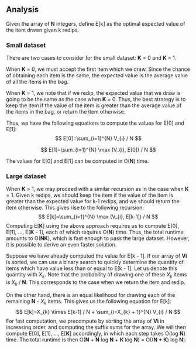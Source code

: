 ## Analysis

Given the array of **N** integers, define E[k] as the optimal expected value of the item drawn given k redips.

### Small dataset

There are two cases to consider for the small dataset: **K** = 0 and **K** = 1.

When **K** = 0, we must accept the first item which we draw. Since the chance of obtaining each item is the same, the expected value is the average value of all the items in the bag.

When **K** = 1, we note that if we redip, the expected value that we draw is going to be the same as the case when **K** = 0. Thus, the best strategy is to keep the item if the value of the item is greater than the average value of the items in the bag, or return the item otherwise.

Thus, we have the following equations to compute the values for E[0] and E[1]:
$$
E[0]=\sum_{i=1}^{N} V_{i} / N
$$

$$
E[1]=\sum_{i=1}^{N} \max (V_{i}, E[0]) / N
$$

The values for E[0] and E[1] can be computed in O(**N**) time.

### Large dataset

When **K** > 1, we may proceed with a similar recursion as in the case when **K** = 1. Given k redips, we should keep the item if the value of the item is greater than the expected value for k-1 redips, and we should return the item otherwise. This gives rise to the following recursion:
$$
E[k]=\sum_{i=1}^{N} \max (V_{i}, E[k-1]) / N
$$
Computing E[**K**] using the above approach requires us to compute E[0], E[1], ..., E[**K** - 1], each of which requires O(**N**) time. Thus, the total runtime amounts to O(**NK**), which is fast enough to pass the large dataset. However, it is possible to derive an even faster solution.

Suppose we have already computed the value for E[k - 1]. If our array of **Vi** is sorted, we can use a binary search to quickly determine the quantity of items which have value less than or equal to E[k - 1]. Let us denote this quantity with $X_{k}$. Note that the probability of drawing one of these $X_{k}$ items is $X_{k}$ / **N**. This corresponds to the case when we return the item and redip.

On the other hand, there is an equal likelihood for drawing each of the remaining **N** - $X_{k}$ items. This gives us the following equation for E[k]:
$$
E[k]=X_{k} \times E[k-1] / N + \sum_{i=X_{k} + 1}^{N} V_{i} / N
$$
For fast computation, we precompute by sorting the array of **Vi** in increasing order, and computing the suffix sums for the array. We will then compute E[0], E[1], ..., E[**K**] accordingly, in which each step takes O(log **N**) time. The total runtime is then O(**N** + **N** log **N** + **K** log **N**) = O((**N + K**) log **N**).
